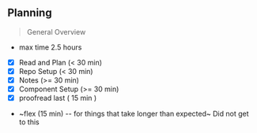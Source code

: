 ## Planning

> General Overview

- max time 2.5 hours

- [x] Read and Plan (< 30 min)
- [x] Repo Setup (< 30 min)
- [x] Notes (>= 30 min)
- [x] Component Setup (>= 30 min)
- [x] proofread last ( 15 min )

- ~flex (15 min) -- for things that take longer than expected~ Did not get to this
